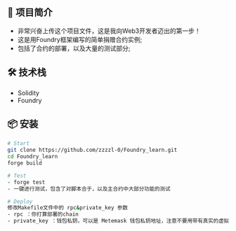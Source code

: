 
## 📌 项目简介

- 非常兴奋上传这个项目文件，这是我向Web3开发者迈出的第一步！
- 这是用Foundry框架编写的简单捐赠合约实例;
- 包括了合约的部署，以及大量的测试部分;

## 🛠️ 技术栈

- Solidity
- Foundry

## 📦 安装

```bash
# Start
git clone https://github.com/zzzzl-0/Foundry_learn.git
cd Foundry_learn
forge build

# Test
- forge test 
- 一键进行测试，包含了对脚本合于，以及主合约中大部分功能的测试

# Deploy
修改Makefile文件中的 rpc&private_key 参数
- rpc ：你打算部署的chain
- private_key ：钱包私钥，可以是 Metemask 钱包私钥地址，注意不要用带有真实的虚拟币的地址进行部署




